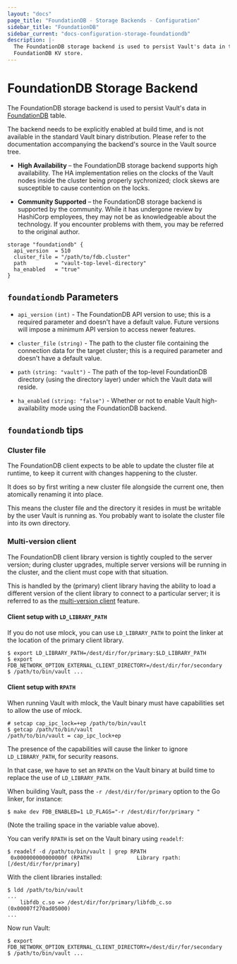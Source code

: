 ```yaml
---
layout: "docs"
page_title: "FoundationDB - Storage Backends - Configuration"
sidebar_title: "FoundationDB"
sidebar_current: "docs-configuration-storage-foundationdb"
description: |-
  The FoundationDB storage backend is used to persist Vault's data in the
  FoundationDB KV store.
---
```


# FoundationDB Storage Backend

The FoundationDB storage backend is used to persist Vault's data in
[FoundationDB][foundationdb] table.

The backend needs to be explicitly enabled at build time, and is not available
in the standard Vault binary distribution. Please refer to the documentation
accompanying the backend's source in the Vault source tree.

- **High Availability** – the FoundationDB storage backend supports high
  availability. The HA implementation relies on the clocks of the Vault
  nodes inside the cluster being properly sychronized; clock skews are
  susceptible to cause contention on the locks.

- **Community Supported** – the FoundationDB storage backend is supported
  by the community. While it has undergone review by HashiCorp employees,
  they may not be as knowledgeable about the technology. If you encounter
  problems with them, you may be referred to the original author.

```hcl
storage "foundationdb" {
  api_version  = 510
  cluster_file = "/path/to/fdb.cluster"
  path         = "vault-top-level-directory"
  ha_enabled   = "true"
}
```

## `foundationdb` Parameters

- `api_version` `(int)` - The FoundationDB API version to use; this is a
  required parameter and doesn't have a default value. Future versions will
  impose a minimum API version to access newer features.

- `cluster_file` `(string)` - The path to the cluster file containing the
  connection data for the target cluster; this is a required parameter and
  doesn't have a default value.

- `path` `(string: "vault")` - The path of the top-level FoundationDB directory
  (using the directory layer) under which the Vault data will reside.

- `ha_enabled` `(string: "false")` - Whether or not to enable Vault
  high-availability mode using the FoundationDB backend.

## `foundationdb` tips

### Cluster file

The FoundationDB client expects to be able to update the cluster file at
runtime, to keep it current with changes happening to the cluster.

It does so by first writing a new cluster file alongside the current one,
then atomically renaming it into place.

This means the cluster file and the directory it resides in must be writable
by the user Vault is running as. You probably want to isolate the cluster
file into its own directory.

### Multi-version client

The FoundationDB client library version is tightly coupled to the server
version; during cluster upgrades, multiple server versions will be running
in the cluster, and the client must cope with that situation.

This is handled by the (primary) client library having the ability to load
a different version of the client library to connect to a particular server;
it is referred to as the [multi-version client][multi-ver-client] feature.

#### Client setup with `LD_LIBRARY_PATH`

If you do not use mlock, you can use `LD_LIBRARY_PATH` to point the linker at
the location of the primary client library.

```
$ export LD_LIBRARY_PATH=/dest/dir/for/primary:$LD_LIBRARY_PATH
$ export FDB_NETWORK_OPTION_EXTERNAL_CLIENT_DIRECTORY=/dest/dir/for/secondary
$ /path/to/bin/vault ...
```

#### Client setup with `RPATH`

When running Vault with mlock, the Vault binary must have capabilities set to
allow the use of mlock.

```
# setcap cap_ipc_lock=+ep /path/to/bin/vault
$ getcap /path/to/bin/vault
/path/to/bin/vault = cap_ipc_lock+ep
```

The presence of the capabilities will cause the linker to ignore
`LD_LIBRARY_PATH`, for security reasons.

In that case, we have to set an `RPATH` on the Vault binary at build time
to replace the use of `LD_LIBRARY_PATH`.

When building Vault, pass the `-r /dest/dir/for/primary` option to the Go
linker, for instance:

```
$ make dev FDB_ENABLED=1 LD_FLAGS="-r /dest/dir/for/primary "
```

(Note the trailing space in the variable value above).

You can verify `RPATH` is set on the Vault binary using `readelf`:

```
$ readelf -d /path/to/bin/vault | grep RPATH
 0x000000000000000f (RPATH)              Library rpath: [/dest/dir/for/primary]
```

With the client libraries installed:

```
$ ldd /path/to/bin/vault
...
    libfdb_c.so => /dest/dir/for/primary/libfdb_c.so (0x00007f270ad05000)
...
```

Now run Vault:

```
$ export FDB_NETWORK_OPTION_EXTERNAL_CLIENT_DIRECTORY=/dest/dir/for/secondary
$ /path/to/bin/vault ...
```

[foundationdb]: https://www.foundationdb.org
[multi-ver-client]: https://apple.github.io/foundationdb/api-general.html#multi-version-client-api
